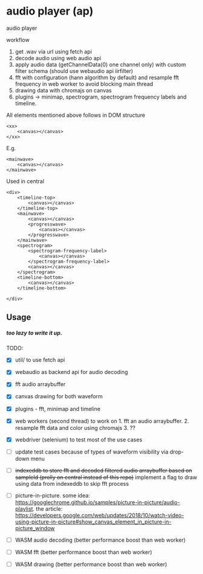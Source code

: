 # audio player (ap)

audio player

workflow
1. get .wav via url using fetch api
2. decode audio using web audio api
3. apply audio data (getChannelData(0) one channel only) with custom filter schema (should use webaudio api iirfilter)
4. fft with configuration (hann algorithm by default) and resample fft frequency in web worker to avoid blocking main thread
5. drawing data with chromajs on canvas
6. plugins -> minimap, spectrogram, spectrogram frequency labels and timeline.

All elements mentioned above follows in DOM structure

```
<xx>
    <canvas></canvas>
</xx>
```

E.g.

```
<mainwave>
    <canvas></canvas>
</mainwave>
```


Used in central

```
<div>
    <timeline-top>
        <canvas></canvas>
    </timeline-top>
    <mainwave>
        <canvas></canvas>
        <progresswave>
            <canvas></canvas>
        </progresswave>
    </mainwave>
    <spectrogram>
        <spectrogram-frequency-label>
            <canvas></canvas>
        </spectrogram-frequency-label>
        <canvas></canvas>
    </spectrogram>
    <timeline-bottom>
        <canvas></canvas>
    </timeline-bottom>

</div>
```
## Usage

##### too lazy to write it up.


TODO:
- [x] util/ to use fetch api
- [x] webaudio as backend api for audio decoding
- [x] fft audio arraybuffer
- [x] canvas drawing for both waveform 
- [x] plugins - fft, minimap and timeline
- [x] web workers (second thread) to work on 1. fft an audio arraybuffer.  2. resample fft data and color using chromajs 3. ??
- [x] webdriver (selenium) to test most of the use cases 
- [ ] update test cases because of types of waveform visibility via drop-down menu
- [ ] ~~indexeddb to store fft and decoded filtered audio arraybuffer based on sampleId (prolly on central instead of this repo)~~
implement a flag to draw using data from indexeddb to skip fft process
- [ ] picture-in-picture. some idea: https://googlechrome.github.io/samples/picture-in-picture/audio-playlist. the article: https://developers.google.com/web/updates/2018/10/watch-video-using-picture-in-picture#show_canvas_element_in_picture-in-picture_window
- [ ] WASM audio decoding (better performance boost than web worker)
- [ ] WASM fft  (better performance boost than web worker)
- [ ] WASM drawing (better performance boost than web worker)


